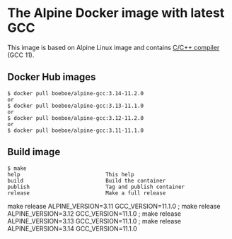 # The Alpine Docker image with latest GCC

This image is based on Alpine Linux image and contains [C/C++ compiler](https://gcc.gnu.org/) (GCC 11).

## Docker Hub images

```
$ docker pull boeboe/alpine-gcc:3.14-11.2.0
or
$ docker pull boeboe/alpine-gcc:3.13-11.1.0
or
$ docker pull boeboe/alpine-gcc:3.12-11.2.0
or
$ docker pull boeboe/alpine-gcc:3.11-11.1.0

```

## Build image

```
$ make
help                           This help
build                          Build the container
publish                        Tag and publish container
release                        Make a full release 
```


make release ALPINE_VERSION=3.11 GCC_VERSION=11.1.0 ; make release ALPINE_VERSION=3.12 GCC_VERSION=11.1.0 ; make release ALPINE_VERSION=3.13 GCC_VERSION=11.1.0 ; make release ALPINE_VERSION=3.14 GCC_VERSION=11.1.0
